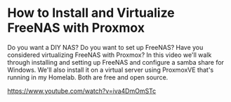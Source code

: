 # How to Install and Virtualize FreeNAS with Proxmox

Do you want a DIY NAS?  Do you want to set up FreeNAS?  Have you considered virtualizing FreeNAS with Proxmox?   In this video we'll walk through installing and setting up FreeNAS and configure a samba share for Windows.  We'll also install it on a virtual server using ProxmoxVE that's running in my Homelab.  Both are free and open source.

https://www.youtube.com/watch?v=iva4DmOmSTc